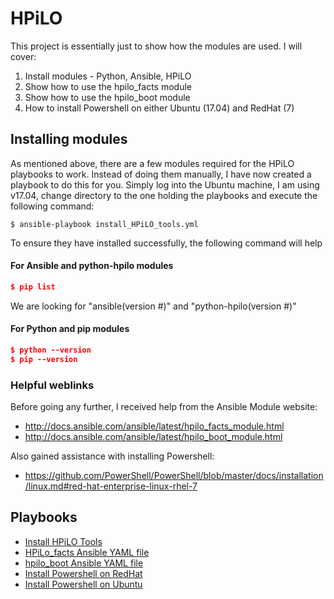 # HPiLO
This project is essentially just to show how the modules are used. I will cover:
1) Install modules - Python, Ansible, HPiLO
2) Show how to use the hpilo_facts module
3) Show how to use the hpilo_boot module
4) How to install Powershell on either Ubuntu (17.04) and RedHat (7)

## Installing modules
As mentioned above, there are a few modules required for the HPiLO playbooks to work. Instead of doing them manually, I have now created a playbook to do this for you. Simply log into the Ubuntu machine, I am using v17.04, change directory to the one holding the playbooks and execute the following command: 

```$ ansible-playbook install_HPiLO_tools.yml ```

To ensure they have installed successfully, the following command will help

#### For Ansible and python-hpilo modules
```json
$ pip list
```
We are looking for "ansible(version #)" and "python-hpilo(version #)"

#### For Python and pip modules
```json
$ python --version
$ pip --version
```
### Helpful weblinks
Before going any further, I received help from the Ansible Module website:
- http://docs.ansible.com/ansible/latest/hpilo_facts_module.html
- http://docs.ansible.com/ansible/latest/hpilo_boot_module.html

Also gained assistance with installing Powershell: 
- https://github.com/PowerShell/PowerShell/blob/master/docs/installation/linux.md#red-hat-enterprise-linux-rhel-7

## Playbooks
- [Install HPiLO Tools](../master/install_HPiLO_tools.yml)
- [HPiLo_facts Ansible YAML file](../master/HPiLo_facts.yml)
- [hpilo_boot Ansible YAML file](../master/HPiLo_boot.yml)
- [Install Powershell on RedHat](../master/Install_Powershell_RHEL_7.yml)
- [Install Powershell on Ubuntu](../master/Install_Powershell_Ubuntu_17.04.yml)
